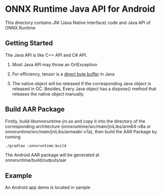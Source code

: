 # ONNX Runtime Java API for Android

This directory contains JNI (Java Native Interface) code and Java API of ONNX Runtime

## Getting Started

The Java API is like C++ API and C# API. 

1. Most Java API may throw an OrtException

2. For efficiency, tensor is a [direct byte buffer](https://docs.oracle.com/javase/7/docs/api/java/nio/ByteBuffer.html) in Java

3. The native object will be released if the corresponding Java object is released in GC. Besides, Every Java object has a dispose() method that releases the native object manually.

## Build AAR Package

Firstly, build libonnxruntime-jni.so and copy it into the directory of the corresponding architecture (onnxruntime/src/main/jniLibs/arm64-v8a or onnxruntime/src/main/jniLibs/armeabi-v7a), then build the AAR Package by running

```bash
./gradlew :onnxruntime:build
```

The Android AAR package will be generated at onnxruntime/build/outputs/aar

## Example

An Android app demo is located in sample
